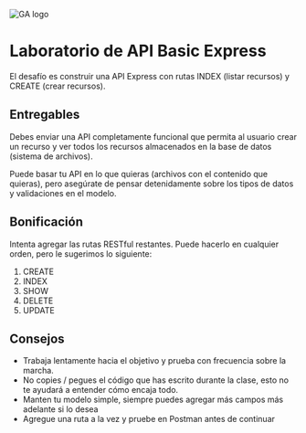 ![GA logo](https://pataruco.github.io/ga-assets/assets/logos/ga.svg)

# Laboratorio de API Basic Express

El desafío es construir una API Express con rutas INDEX (listar recursos) y CREATE (crear recursos).

## Entregables

Debes enviar una API completamente funcional que permita al usuario crear un recurso y ver todos los recursos almacenados en la base de datos (sistema de archivos).

Puede basar tu API en lo que quieras (archivos con el contenido que quieras), pero asegúrate de pensar detenidamente sobre los tipos de datos y validaciones en el modelo.

## Bonificación

Intenta agregar las rutas RESTful restantes. Puede hacerlo en cualquier orden, pero le sugerimos lo siguiente:

1. CREATE
1. INDEX
1. SHOW
1. DELETE
1. UPDATE

## Consejos

- Trabaja lentamente hacia el objetivo y prueba con frecuencia sobre la marcha.
- No copies / pegues el código que has escrito durante la clase, esto no te ayudará a entender cómo encaja todo.
- Manten tu modelo simple, siempre puedes agregar más campos más adelante si lo desea
- Agregue una ruta a la vez y pruebe en Postman antes de continuar
